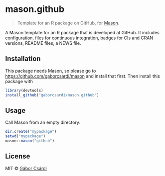 
# mason.github

> Template for an R package on GitHub, for [Mason](https://github.com/metacran/mason).

A Mason template for an R package that is developed at GitHub. It includes
configuration, files for continuous integration, badges for CIs and CRAN
versions, README files, a NEWS file.

## Installation

This package needs Mason, so please go to
https://github.com/gaborcsardi/mason and install that first.
Then install this package with

```r
library(devtools)
install_github("gaborcsardi/mason.github")
```

## Usage

Call Mason from an empty directory:

```r
dir.create("mypackage")
setwd("mypackage")
mason::mason("github")
```

## License

MIT © [Gábor Csárdi](https://github.com/gaborcsardi)
